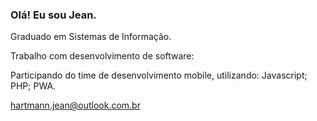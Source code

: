 ### Olá! Eu sou Jean. 
Graduado em Sistemas de Informação.

Trabalho com desenvolvimento de software:

Participando do time de desenvolvimento mobile, utilizando: Javascript; PHP; PWA.

hartmann.jean@outlook.com.br
